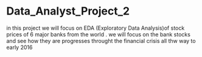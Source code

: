 # Data_Analyst_Project_2
in this project we will focus on EDA (Exploratory Data Analysis)of stock prices of 6 major banks from the world . we will focus on the bank stocks and see how they are progresses throught the financial crisis all thw way  to early 2016
